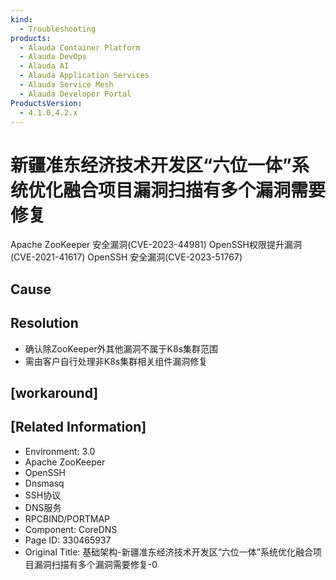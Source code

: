 ```yaml
---
kind:
  - Troubleshooting
products:
  - Alauda Container Platform
  - Alauda DevOps
  - Alauda AI
  - Alauda Application Services
  - Alauda Service Mesh
  - Alauda Developer Portal
ProductsVersion:
  - 4.1.0,4.2.x
---
```

<!-- A type of document that involves encountering a fault, diagnosing it, performing root cause analysis, and providing solutions. -->

# 新疆准东经济技术开发区“六位一体”系统优化融合项目漏洞扫描有多个漏洞需要修复

Apache ZooKeeper 安全漏洞(CVE-2023-44981) OpenSSH权限提升漏洞(CVE-2021-41617) OpenSSH 安全漏洞(CVE-2023-51767)

## Cause

## Resolution
- 确认除ZooKeeper外其他漏洞不属于K8s集群范围
- 需由客户自行处理非K8s集群相关组件漏洞修复

## [workaround]

## [Related Information]
- Environment: 3.0
- Apache ZooKeeper
- OpenSSH
- Dnsmasq
- SSH协议
- DNS服务
- RPCBIND/PORTMAP
- Component: CoreDNS
- Page ID: 330465937
- Original Title: 基础架构-新疆准东经济技术开发区“六位一体”系统优化融合项目漏洞扫描有多个漏洞需要修复-0
